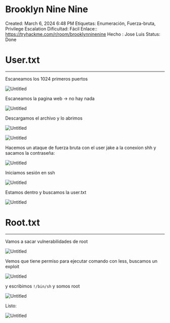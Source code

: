 # Brooklyn Nine Nine

Created: March 6, 2024 6:48 PM
Etiquetas: Enumeración, Fuerza-bruta, Privilege Escalation
Dificultad: Fácil
Enlace:: https://tryhackme.com/r/room/brooklynninenine
Hecho : Jose Luis 
Status: Done

# User.txt

---

Escaneamos los 1024 primeros puertos

![Untitled](Brooklyn%20Nine%20Nine%207a25ffb7556f4a7fbd9206d0f6769075/Untitled.png)

Escaneamos la pagina web → no hay nada

![Untitled](Brooklyn%20Nine%20Nine%207a25ffb7556f4a7fbd9206d0f6769075/Untitled%201.png)

Descargamos el archivo y lo abrimos

![Untitled](Brooklyn%20Nine%20Nine%207a25ffb7556f4a7fbd9206d0f6769075/Untitled%202.png)

![Untitled](Brooklyn%20Nine%20Nine%207a25ffb7556f4a7fbd9206d0f6769075/Untitled%203.png)

Hacemos un ataque de fuerza bruta con el user jake a la conexion shh y sacamos la contraseña:

![Untitled](Brooklyn%20Nine%20Nine%207a25ffb7556f4a7fbd9206d0f6769075/Untitled%204.png)

Iniciamos sesión en ssh

![Untitled](Brooklyn%20Nine%20Nine%207a25ffb7556f4a7fbd9206d0f6769075/Untitled%205.png)

Estamos dentro y buscamos la user.txt

![Untitled](Brooklyn%20Nine%20Nine%207a25ffb7556f4a7fbd9206d0f6769075/Untitled%206.png)

# Root.txt

---

Vamos a sacar vulnerabilidades de root

![Untitled](Brooklyn%20Nine%20Nine%207a25ffb7556f4a7fbd9206d0f6769075/Untitled%207.png)

Vemos que tiene permiso para ejecutar comando con less, buscamos un exploit

![Untitled](Brooklyn%20Nine%20Nine%207a25ffb7556f4a7fbd9206d0f6769075/Untitled%208.png)

y escribimos `!/bin/sh` y somos root

![Untitled](Brooklyn%20Nine%20Nine%207a25ffb7556f4a7fbd9206d0f6769075/Untitled%209.png)

Listo:

![Untitled](Brooklyn%20Nine%20Nine%207a25ffb7556f4a7fbd9206d0f6769075/Untitled%2010.png)